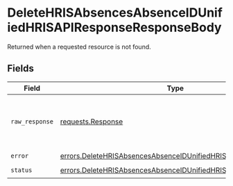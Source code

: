 # DeleteHRISAbsencesAbsenceIDUnifiedHRISAPIResponseResponseBody

Returned when a requested resource is not found.


## Fields

| Field                                                                                                                                            | Type                                                                                                                                             | Required                                                                                                                                         | Description                                                                                                                                      |
| ------------------------------------------------------------------------------------------------------------------------------------------------ | ------------------------------------------------------------------------------------------------------------------------------------------------ | ------------------------------------------------------------------------------------------------------------------------------------------------ | ------------------------------------------------------------------------------------------------------------------------------------------------ |
| `raw_response`                                                                                                                                   | [requests.Response](https://requests.readthedocs.io/en/latest/api/#requests.Response)                                                            | :heavy_minus_sign:                                                                                                                               | Raw HTTP response; suitable for custom response parsing                                                                                          |
| `error`                                                                                                                                          | [errors.DeleteHRISAbsencesAbsenceIDUnifiedHRISAPIResponseError](../../models/errors/deletehrisabsencesabsenceidunifiedhrisapiresponseerror.md)   | :heavy_check_mark:                                                                                                                               | N/A                                                                                                                                              |
| `status`                                                                                                                                         | [errors.DeleteHRISAbsencesAbsenceIDUnifiedHRISAPIResponseStatus](../../models/errors/deletehrisabsencesabsenceidunifiedhrisapiresponsestatus.md) | :heavy_check_mark:                                                                                                                               | N/A                                                                                                                                              |